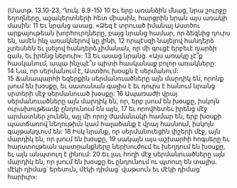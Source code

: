 (Մատթ. 13.10-23, Ղուկ. 8.9-15)
10 Եւ երբ առանձին մնաց, նրա շուրջը եղողները, աշակերտների հետ միասին, հարցրին նրան այս առակի մասին: 11 Եւ նրանց ասաց. «Ձեզ է տրուած իմանալ Աստծու արքայութեան խորհուրդները, բայց նրանց համար, որ ձեզնից դուրս են, ամէն ինչ առակներով կը լինի, 12 որպէսզի նայելով հանդերձ չտեսնեն եւ լսելով հանդերձ չիմանան, որ մի գուցէ երբեւէ դարձի գան, եւ իրենց ներուի»:
13 Եւ ասաց նրանց. «Այս առակը չէ՞ք հասկանում, ապա ինչպէ՞ս պիտի հասկանաք բոլոր առակները: 14 Նա, որ սերմանում է, Աստծու խօսքն է սերմանում: 15 Ճանապարհի եզերքին սերմանուածները այն մարդիկ են, որոնք լսում են խօսքը, եւ սատանան գալիս է եւ դուրս է հանում նրանց սրտերի մէջ սերմանուած խօսքը: 16 Ապառաժի վրայ սերմանուածները այն մարդիկ են, որ, երբ լսում են խօսքը, իսկոյն ուրախութեամբ ընդունում են այն, 17 եւ որովհետեւ իրենց մէջ արմատներ չունեն, այլ մի որոշ ժամանակի համար են, երբ խօսքի պատճառով նեղութիւն կամ հալածանք է վրայ հասնում, իսկոյն գայթակղւում են: 18 Իսկ նրանք, որ սերմանուեցին փշերի մէջ, այն մարդիկ են, որ լսում են խօսքը, 19 սակայն այս աշխարհի հոգսերը եւ հարստութեան պատրանքները ներխուժում եւ խեղդում են խօսքը, եւ այն անպտուղ է լինում: 20 Եւ լաւ հողի մէջ սերմանուածները այն մարդիկ են, որ լսում են խօսքը եւ ընդունում ու պտուղ են տալիս. մէկի դիմաց՝ երեսուն, մէկի դիմաց՝ վաթսուն եւ մէկի դիմաց՝ հարիւր»:
